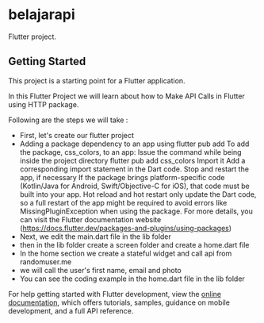 # belajarapi

Flutter project.

## Getting Started

This project is a starting point for a Flutter application.

In this Flutter Project we will learn about how to Make API Calls in Flutter using HTTP package.

Following are the steps we will take :

- First, let's create our flutter project
- Adding a package dependency to an app using flutter pub add
  To add the package, css_colors, to an app:
  Issue the command while being inside the project directory
  flutter pub add css_colors
  Import it
  Add a corresponding import statement in the Dart code.
  Stop and restart the app, if necessary
  If the package brings platform-specific code (Kotlin/Java for Android, Swift/Objective-C for iOS), that code must be built into your app. Hot reload and hot restart only update the Dart code, so a full restart of the app might be required to avoid errors like
  MissingPluginException when using the package.
  For more details, you can visit the Flutter documentation website (https://docs.flutter.dev/packages-and-plugins/using-packages)
- Next, we edit the main.dart file in the lib folder
- then in the lib folder create a screen folder and create a home.dart file
- In the home section we create a stateful widget and call api from randomuser.me
- we will call the user's first name, email and photo
- You can see the coding example in the home.dart file in the lib folder

For help getting started with Flutter development, view the
[online documentation](https://docs.flutter.dev/), which offers tutorials,
samples, guidance on mobile development, and a full API reference.
